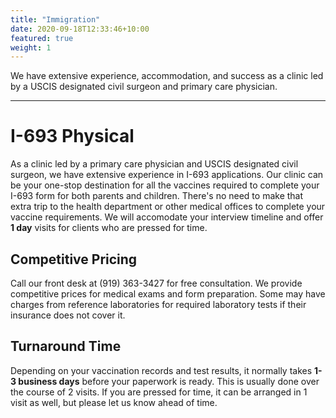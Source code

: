 ```yaml
---
title: "Immigration"
date: 2020-09-18T12:33:46+10:00
featured: true
weight: 1
---
```


We have extensive experience, accommodation, and success as a clinic led by a USCIS designated civil surgeon and primary care physician.

---
# I-693 Physical

As a clinic led by a primary care physician and USCIS designated civil surgeon, we have extensive experience in I-693 applications. Our clinic can be your one-stop destination for all the vaccines required to complete your I-693 form for both parents and children. There's no need to make that extra trip to the health department or other medical offices to complete your vaccine requirements. We will accomodate your interview timeline and offer **1 day** visits for clients who are pressed for time.

## Competitive Pricing

Call our front desk at (919) 363-3427 for free consultation. We provide competitive prices for medical exams and form preparation. Some may have charges from reference laboratories for required laboratory tests if their insurance does not cover it.

## Turnaround Time

Depending on your vaccination records and test results, it normally takes **1-3 business days** before your paperwork is ready. This is usually done over the course of 2 visits. If you are pressed for time, it can be arranged in 1 visit as well, but please let us know ahead of time.
